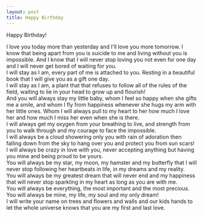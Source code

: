 ```yaml
---
layout: post
title: Happy Birthday
---
```


Happy Birthday!


I love you today more than yesterday and I'll love you more tomorrow. I know that being apart from you is suicide to me and living without you is impossible. And I know that I will never stop loving you not even for one day and I will never get bored of waiting for you.  
I will stay as I am, every part of me is attached to you. Resting in a beautiful book that I will give you as a gift one day.  
I will stay as I am, a plant that that refuses to follow all of the rules of the field, waiting to lie in your head to grow up and flourish!  
And you will always stay my little baby, whom I feel so happy when she gifts me a smile, and whom I fly from happiness whenever she hugs my arm with her little ones. Whom I will always pull to my heart to her how much I love her and how much I miss her even when she is there.  
I will always get my oxygen from your breathing to live, and strength from you to walk through and my courage to face the impossible.  
I will always be a cloud showering only you with rain of adoration then falling down from the sky to hang over you and protect you from sun scars!  
I will always be crazy in love with you, never accepting anything but having you mine and being proud to be yours.  
You will always be my star, my moon, my hamster and my butterfly that I will never stop following her heartbeats in life, in my dreams and my reality.  
You will always be my greatest dream that will never end and my happiness that will never stop sparkling in my heart as long as you are with me.  
You will always be everything, the most important and the most precious.  
You will always be mine, my life, my soul and my only dream!  
I will write your name on trees and flowers and walls and our kids hands to let the whole universe knows that you are my first and last love.
